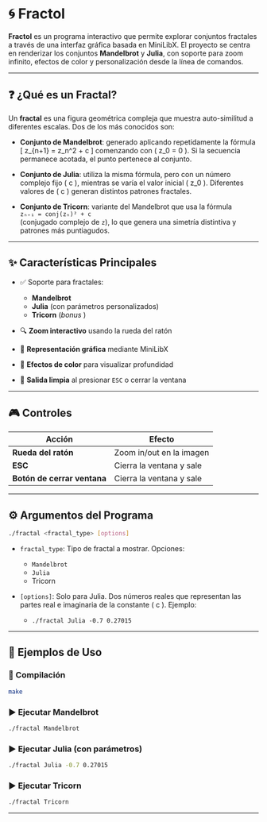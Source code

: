 # 🌀 Fractol

**Fractol** es un programa interactivo que permite explorar conjuntos fractales a través de una interfaz gráfica basada en MiniLibX. El proyecto se centra en renderizar los conjuntos **Mandelbrot** y **Julia**, con soporte para zoom infinito, efectos de color y personalización desde la línea de comandos.

---

## ❓ ¿Qué es un Fractal?

Un **fractal** es una figura geométrica compleja que muestra auto-similitud a diferentes escalas. Dos de los más conocidos son:

- **Conjunto de Mandelbrot**: generado aplicando repetidamente la fórmula  
  \[
  z_{n+1} = z_n^2 + c
  \]
  comenzando con \( z_0 = 0 \). Si la secuencia permanece acotada, el punto pertenece al conjunto.

- **Conjunto de Julia**: utiliza la misma fórmula, pero con un número complejo fijo \( c \), mientras se varía el valor inicial \( z_0 \). Diferentes valores de \( c \) generan distintos patrones fractales.
- **Conjunto de Tricorn**: variante del Mandelbrot que usa la fórmula  
  `zₙ₊₁ = conj(zₙ)² + c`  
  (conjugado complejo de `z`), lo que genera una simetría distintiva y patrones más puntiagudos.
---

## ✨ Características Principales

- ✅ Soporte para fractales:
  - **Mandelbrot**
  - **Julia** (con parámetros personalizados)
  -  **Tricorn** (*bonus* )
  
- 🔍 **Zoom interactivo** usando la rueda del ratón

- 🎨 **Representación gráfica** mediante MiniLibX

- 🌈 **Efectos de color** para visualizar profundidad

- 🛑 **Salida limpia** al presionar `ESC` o cerrar la ventana

---

## 🎮 Controles

| Acción                      | Efecto                        |
|-----------------------------|-------------------------------|
| **Rueda del ratón**         | Zoom in/out en la imagen      |
| **ESC**                     | Cierra la ventana y sale      |
| **Botón de cerrar ventana** | Cierra la ventana y sale      |

---

## ⚙️ Argumentos del Programa

```bash
./fractal <fractal_type> [options]
```

- `fractal_type`: Tipo de fractal a mostrar. Opciones:
  - `Mandelbrot`
  - `Julia`
  - Tricorn
  
- `[options]`: Solo para Julia. Dos números reales que representan las partes real e imaginaria de la constante \( c \). Ejemplo:
  - `./fractal Julia -0.7 0.27015`

---

## 🧪 Ejemplos de Uso

### 🧱 Compilación

```bash
make
```

### ▶️ Ejecutar Mandelbrot

```bash
./fractal Mandelbrot
```

### ▶️ Ejecutar Julia (con parámetros)

```bash
./fractal Julia -0.7 0.27015
```

### ▶️ Ejecutar Tricorn

```bash
./fractal Tricorn
```
---
